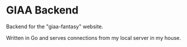 # GIAA Backend

Backend for the "giaa-fantasy" website.

Written in Go and serves connections from my local server in my house.
